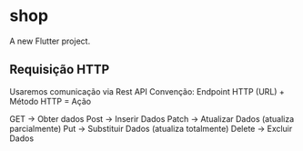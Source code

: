 # shop

A new Flutter project.

## Requisição HTTP

Usaremos comunicação via Rest API
Convenção: Endpoint HTTP (URL) + Método HTTP = Ação

GET -> Obter dados
Post -> Inserir Dados
Patch -> Atualizar Dados (atualiza parcialmente)
Put -> Substituir Dados (atualiza totalmente)
Delete -> Excluir Dados

